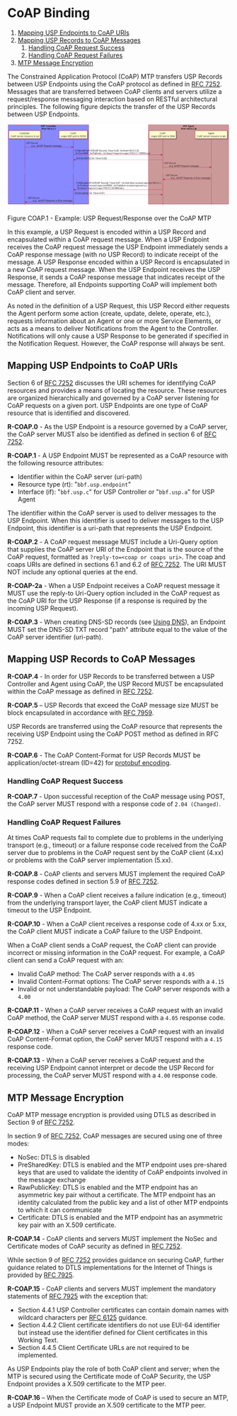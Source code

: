 <!-- Reference Links -->
[1]:	https://usp-data-models.broadband-forum.org/ "Device Data Model"
[2]: https://www.broadband-forum.org/technical/download/TR-069.pdf	"TR-069 Amendment 6	CPE WAN Management Protocol"
[3]:	https://www.broadband-forum.org/technical/download/TR-106_Amendment-8.pdf "TR-106 Amendment 8	Data Model Template for CWMP Endpoints and USP Agents"
[4]:	https://tools.ietf.org/html/rfc7228 "RFC 7228	Terminology for Constrained-Node Networks"
[5]:	https://tools.ietf.org/html/rfc2136	"RFC 2136 Dynamic Updates in the Domain Name System"
[6]:	https://tools.ietf.org/html/rfc3007	"RFC 3007 Secure Domain Name System Dynamic Update"
[7]:	https://tools.ietf.org/html/rfc6763	"RFC 6763 DNS-Based Service Discovery"
[8]:	https://tools.ietf.org/html/rfc6762	"RFC 6762 Multicast DNS"
[9]:	https://tools.ietf.org/html/rfc7252	"RFC 7252 The Constrained Application Protocol (CoAP)"
[10]:	https://tools.ietf.org/html/rfc7390	"RFC 7390 Group Communication for the Constrained Application Protocol (CoAP)"
[11]:	https://tools.ietf.org/html/rfc4033	"RFC 4033 DNS Security Introduction and Requirements"
[12]:	https://developers.google.com/protocol-buffers/docs/proto3 "Protocol Buffers v3	Protocol Buffers Mechanism for Serializing Structured Data Version 3"
[13]: https://regauth.standards.ieee.org/standards-ra-web/pub/view.html#registries "IEEE Registration Authority"
[14]: https://tools.ietf.org/html/rfc4122 "RFC 4122 A Universally Unique IDentifier (UUID) URN Namespace"
[15]: https://tools.ietf.org/html/rfc5280 "RFC 5290 Internet X.509 Public Key Infrastructure Certificate and Certificate Revocation List (CRL) Profile"
[16]: https://tools.ietf.org/html/rfc6818 "RFC 6818 Updates to the Internet X.509 Public Key Infrastructure Certificate and Certificate Revocation List (CRL) Profile"
[17]: https://tools.ietf.org/html/rfc2234 "RFC 2234 Augmented BNF for Syntax Specifications: ABNF"
[18]: https://tools.ietf.org/html/rfc3986 "RFC 3986 Uniform Resource Identifier (URI): Generic Syntax"
[19]: https://tools.ietf.org/html/rfc2141 "RFC 2141 URN Syntax"
[20]: https://tools.ietf.org/html/rfc6455 "RFC 6455 The WebSocket Protocol"
[21]: https://stomp.github.io/stomp-specification-1.2.html "Simple Text Oriented Message Protocol"
[22]: https://tools.ietf.org/html/rfc5246 "The Transport Layer Security (TLS) Protocol Version 1.2"
[23]: https://tools.ietf.org/html/rfc6347 "Datagram Transport Layer Security Version 1.2"
[Conventions]: https://tools.ietf.org/html/rfc2119 "Key words for use in RFCs to Indicate Requirement Levels"


# CoAP Binding

1. [Mapping USP Endpoints to CoAP URIs](#mapping_usp_endpoints_to_coap_uris)
2. [Mapping USP Records to CoAP Messages](#mapping_usp_messages_to_coap_messages)
    1. [Handling CoAP Request Success](#handling_coap_request_success)
    2. [Handling CoAP Request Failures](#handling_coap_request_failures)
3. [MTP Message Encryption](#mtp_message_encryption)


The Constrained Application Protocol (CoAP) MTP transfers USP Records between USP Endpoints using the CoAP protocol as defined in [RFC 7252][9]. Messages that are transferred between CoAP clients and servers utilize a request/response messaging interaction based on RESTful architectural principles. The following figure depicts the transfer of the USP Records between USP Endpoints.

<img src="usp-request-response-over-coap.png"/>

Figure COAP.1 - Example: USP Request/Response over the CoAP MTP

In this example, a USP Request is encoded within a USP Record and encapsulated within a CoAP request message. When a USP Endpoint receives the CoAP request message the USP Endpoint immediately sends a CoAP response message (with no USP Record) to indicate receipt of the message. A USP Response encoded within a USP Record is encapsulated in a new CoAP request message. When the USP Endpoint receives the USP Response, it sends a CoAP response message that indicates receipt of the message. Therefore, all Endpoints supporting CoAP will implement both CoAP client and server.

As noted in the definition of a USP Request, this USP Record either requests the Agent perform some action (create, update, delete, operate, etc.), requests information about an Agent or one or more Service Elements, or acts as a means to deliver Notifications from the Agent to the Controller. Notifications will only cause a USP Response to be generated if specified in the Notification Request. However, the CoAP response will always be sent.

<a id="mapping_usp_endpoints_to_coap_uris" />

## Mapping USP Endpoints to CoAP URIs

Section 6 of [RFC 7252][9] discusses the URI schemes for identifying CoAP resources and provides a means of locating the resource.  These resources are organized hierarchically and governed by a CoAP server listening for CoAP requests on a given port. USP Endpoints are one type of CoAP resource that is identified and discovered.

**R-COAP.0** - As the USP Endpoint is a resource governed by a CoAP server, the CoAP server MUST also be identified as defined in section 6 of [RFC 7252][9].

**R-COAP.1** - A USP Endpoint MUST be represented as a CoAP resource with the following resource attributes:

* Identifier within the CoAP server (uri-path)
* Resource type (rt): "`bbf.usp.endpoint`"
* Interface (if): "`bbf.usp.c`" for USP Controller or "`bbf.usp.a`" for USP Agent

The identifier within the CoAP server is used to deliver messages to the USP Endpoint. When this identifier is used to deliver messages to the USP Endpoint, this identifier is a uri-path that represents the USP Endpoint.

**R-COAP.2** - A CoAP request message MUST include a Uri-Query option that supplies the CoAP server URI of the Endpoint that is the source of the CoAP request, formatted as `?reply-to=<coap or coaps uri>`. The coap and coaps URIs are defined in sections 6.1 and 6.2 of [RFC 7252][9]. The URI MUST NOT include any optional queries at the end.

**R-COAP-2a** - When a USP Endpoint receives a CoAP request message it MUST use the reply-to Uri-Query option included in the CoAP request as the CoAP URI for the USP Response (if a response is required by the incoming USP Request).

**R-COAP.3** - When creating DNS-SD records (see [Using DNS](/specification/discovery/#dns-sd)), an Endpoint MUST set the DNS-SD TXT record "path" attribute equal to the value of the CoAP server identifier (uri-path).

<a id="mapping_usp_messages_to_coap_messages" />

## Mapping USP Records to CoAP Messages

**R-COAP.4** - In order for USP Records to be transferred between a USP Controller and Agent using CoAP, the USP Record MUST be encapsulated within the CoAP message as defined in [RFC 7252][9].

**R-COAP.5** – USP Records that exceed the CoAP message size MUST be block encapsulated in accordance with [RFC 7959](https://www.rfc-editor.org/rfc/rfc7959.txt).

USP Records are transferred using the CoAP resource that represents the receiving USP Endpoint using the CoAP POST method as defined in RFC 7252.

**R-COAP.6** - The CoAP Content-Format for USP Records MUST be application/octet-stream (ID=42) for [protobuf encoding](/specification/encoding/).

<a id="handling_coap_request_success" />

### Handling CoAP Request Success

**R-COAP.7** - Upon successful reception of the CoAP message using POST, the CoAP server MUST respond with a response code of `2.04 (Changed)`.

<a id="handling_coap_request_failures" />

### Handling CoAP Request Failures

At times CoAP requests fail to complete due to problems in the underlying transport (e.g., timeout) or a failure response code received from the CoAP server due to problems in the CoAP request sent by the CoAP client (4.xx) or problems with the CoAP server implementation (5.xx).

**R-COAP.8** - CoAP clients and servers MUST implement the required CoAP response codes defined in section 5.9 of [RFC 7252][9].

**R-COAP.9** - When a CoAP client receives a failure indication (e.g., timeout) from the underlying transport layer, the CoAP client MUST indicate a timeout to the USP Endpoint.

**R-COAP.10** - When a CoAP client receives a response code of 4.xx or 5.xx, the CoAP client MUST indicate a CoAP failure to the USP Endpoint.

When a CoAP client sends a CoAP request, the CoAP client can provide incorrect or missing information in the CoAP request. For example, a CoAP client can send a CoAP request with an:

*	Invalid CoAP method: The CoAP server responds with a `4.05`
*	Invalid Content-Format options: The CoAP server responds with a `4.15`
*	Invalid or not understandable payload: The CoAP server responds with a `4.00`

**R-COAP.11** - When a CoAP server receives a CoAP request with an invalid CoAP method, the CoAP server MUST respond with a `4.05` response code.

**R-COAP.12** - When a CoAP server receives a CoAP request with an invalid CoAP Content-Format option, the CoAP server MUST respond with a `4.15` response code.

**R-COAP.13** - When a CoAP server receives a CoAP request and the receiving USP Endpoint cannot interpret or decode the USP Record for processing, the CoAP server MUST respond with a `4.00` response code.

<a id='mtp_message_encryption' />

## MTP Message Encryption

CoAP MTP message encryption is provided using DTLS as described in Section 9 of [RFC 7252][9].

In section 9 of [RFC 7252][9], CoAP messages are secured using one of three modes:

* NoSec: DTLS is disabled
* PreSharedKey: DTLS is enabled and the MTP endpoint uses pre-shared keys that are used to validate the identity of CoAP endpoints involved in the message exchange
* RawPublicKey: DTLS is enabled and the MTP endpoint has an asymmetric key pair without a certificate. The MTP endpoint has an identity calculated from the public key and a list of other MTP endpoints to which it can communicate
* Certificate: DTLS is enabled and the MTP endpoint has an asymmetric key pair with an X.509 certificate.

**R-COAP.14** - CoAP clients and servers MUST implement the NoSec and Certificate modes of CoAP security as defined in [RFC 7252][9].

While section 9 of [RFC 7252][9] provides guidance on securing CoAP, further guidance related to DTLS implementations for the Internet of Things is provided by [RFC 7925](https://tools.ietf.org/html/rfc7925).

**R-COAP.15** - CoAP clients and servers MUST implement the mandatory statements of [RFC 7925](https://tools.ietf.org/html/rfc7925) with the exception that:

* Section 4.4.1 USP Controller certificates can contain domain names with wildcard characters per [RFC 6125](https://tools.ietf.org/html/rfc6125) guidance.
* Section 4.4.2 Client certificate identifiers do not use EUI-64 identifier but instead use the identifier defined for Client certificates in this Working Text.
* Section 4.4.5 Client Certificate URLs are not required to be implemented.

As USP Endpoints play the role of both CoAP client and server; when the MTP is secured using the Certificate mode of CoAP Security, the USP Endpoint provides a X.509 certificate to the MTP peer.

**R-COAP.16** – When the Certificate mode of CoAP is used to secure an MTP, a USP Endpoint MUST provide an X.509 certificate to the MTP peer.
